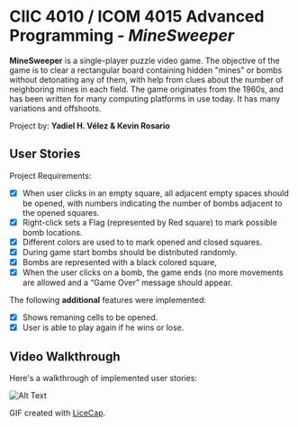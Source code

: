 # CIIC 4010 / ICOM 4015 Advanced Programming - *MineSweeper*

**MineSweeper** is a single-player puzzle video game. The objective of the game is to clear a rectangular board containing hidden "mines" or bombs without detonating any of them, with help from clues about the number of neighboring mines in each field. The game originates from the 1960s, and has been written for many computing platforms in use today. It has many variations and offshoots.

Project by: **Yadiel H. Vélez & Kevin Rosario**

## User Stories

Project Requirements:

* [x] When user clicks in an empty square, all adjacent empty spaces should be opened, with numbers indicating the number of bombs adjacent to the opened squares.
* [x] Right-click sets a Flag (represented by Red square) to mark possible bomb locations.
* [x] Different colors are used to to mark opened and closed squares.
* [x] During game start bombs should be distributed randomly.
* [x] Bombs are represented with a black colored square,
* [x] When the user clicks on a bomb, the game ends (no more movements are allowed and a “Game Over” message should appear.

The following **additional** features were implemented:

* [x] Shows remaning cells to be opened.
* [x] User is able to play again if he wins or lose.

## Video Walkthrough 

Here's a walkthrough of implemented user stories:

![Alt Text](https://media.giphy.com/media/289JuEFEblWGZ6gvqJ/giphy.gif)

GIF created with [LiceCap](http://www.cockos.com/licecap/).
